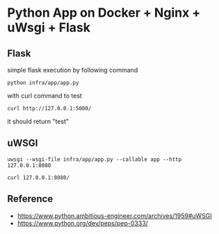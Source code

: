 # Python App on Docker + Nginx + uWsgi + Flask

## Flask

simple flask execution by following command

```
python infra/app/app.py
```

with curl command to test

```
curl http://127.0.0.1:5000/
```

it should return "test"

## uWSGI

```
uwsgi --wsgi-file infra/app/app.py --callable app --http 127.0.0.1:8080
```

```
curl 127.0.0.1:8080/
```





## Reference
- https://www.python.ambitious-engineer.com/archives/1959#uWSGI
- https://www.python.org/dev/peps/pep-0333/
